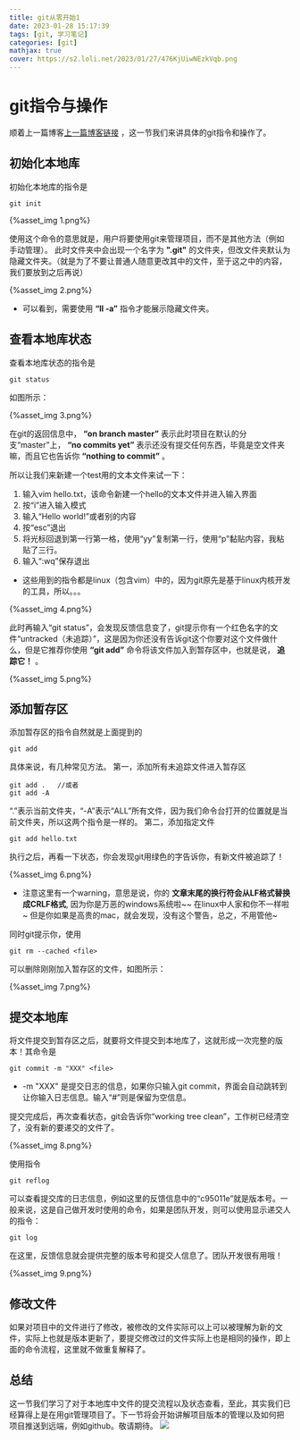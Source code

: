 ```yaml
---
title: git从零开始1
date: 2023-01-28 15:17:39
tags: [git, 学习笔记]
categories: [git]
mathjax: true
cover: https://s2.loli.net/2023/01/27/476KjUiwNEzkVqb.png
---
```


# git指令与操作
顺着上一篇博客[上一篇博客链接](https://yigexiaogai.github.io/2023/01/14/git%E4%BB%8E%E9%9B%B6%E5%BC%80%E5%A7%8B0/) ，这一节我们来讲具体的git指令和操作了。

## 初始化本地库
初始化本地库的指令是
```git
git init
```

{%asset_img 1.png%}

使用这个命令的意思就是，用户将要使用git来管理项目，而不是其他方法（例如手动管理）。
此时文件夹中会出现一个名字为 **".git"** 的文件夹，但改文件夹默认为隐藏文件夹。（就是为了不要让普通人随意更改其中的文件，至于这之中的内容，我们要放到之后再说）

{%asset_img 2.png%}

* 可以看到，需要使用 **“ll -a”** 指令才能展示隐藏文件夹。

## 查看本地库状态
查看本地库状态的指令是
```git
git status
```

如图所示：

{%asset_img 3.png%}

在git的返回信息中， **“on branch master”** 表示此时项目在默认的分支“master”上， **“no commits yet”** 表示还没有提交任何东西，毕竟是空文件夹嘛，而且它也告诉你 **“nothing to commit”** 。

所以让我们来新建一个test用的文本文件来试一下：
1. 输入vim hello.txt，该命令新建一个hello的文本文件并进入输入界面
2. 按“i”进入输入模式
3. 输入“Hello world!”或者别的内容
4. 按“esc”退出
5. 将光标回退到第一行第一格，使用“yy”复制第一行，使用“p”黏贴内容，我粘贴了三行。
6. 输入“:wq”保存退出

* 这些用到的指令都是linux（包含vim）中的，因为git原先是基于linux内核开发的工具，所以。。。

{%asset_img 4.png%}

此时再输入“git status”，会发现反馈信息变了，git提示你有一个红色名字的文件“untracked（未追踪）”，这是因为你还没有告诉git这个你要对这个文件做什么，但是它推荐你使用 **“git add”** 命令将该文件加入到暂存区中，也就是说， **追踪它！** 。

{%asset_img 5.png%}

## 添加暂存区
添加暂存区的指令自然就是上面提到的
```git
git add
```

具体来说，有几种常见方法。
第一，添加所有未追踪文件进入暂存区
```git
git add .   //或者
git add -A
```

“.”表示当前文件夹，“-A”表示“ALL”所有文件，因为我们命令台打开的位置就是当前文件夹，所以这两个指令是一样的。
第二，添加指定文件
```git
git add hello.txt
```

执行之后，再看一下状态，你会发现git用绿色的字告诉你，有新文件被追踪了！

{%asset_img 6.png%}

* 注意这里有一个warning，意思是说，你的 **文章末尾的换行符会从LF格式替换成CRLF格式**, 因为你是万恶的windows系统啦~~ 在linux中人家和你不一样啦~ 但是你如果是高贵的mac，就会发现，没有这个警告，总之，不用管他~

同时git提示你，使用
```git
git rm --cached <file>
```
可以删除刚刚加入暂存区的文件，如图所示：

{%asset_img 7.png%}

## 提交本地库
将文件提交到暂存区之后，就要将文件提交到本地库了，这就形成一次完整的版本！其命令是
```git
git commit -m "XXX" <file>
```

* -m "XXX" 是提交日志的信息，如果你只输入git commit，界面会自动跳转到让你输入日志信息。输入“#”则是保留为空信息。

提交完成后，再次查看状态，git会告诉你“working tree clean”，工作树已经清空了，没有新的要递交的文件了。

{%asset_img 8.png%}

使用指令
```git
git reflog
```

可以查看提交库的日志信息，例如这里的反馈信息中的“c95011e”就是版本号。一般来说，这是自己做开发时使用的命令，如果是团队开发，则可以使用显示递交人的指令：
```git
git log
```

在这里，反馈信息就会提供完整的版本号和提交人信息了。团队开发很有用哦！

{%asset_img 9.png%}

## 修改文件
如果对项目中的文件进行了修改，被修改的文件实际可以上可以被理解为新的文件，实际上也就是版本更新了，要提交修改过的文件实际上也是相同的操作，即上面的命令流程，这里就不做重复解释了。

## 总结
这一节我们学习了对于本地库中文件的提交流程以及状态查看，至此，其实我们已经算得上是在用git管理项目了。下一节将会开始讲解项目版本的管理以及如何把项目推送到远端，例如github。敬请期待。
![](https://s2.loli.net/2023/01/28/rgB7yFv8cdwG9OT.jpg)
